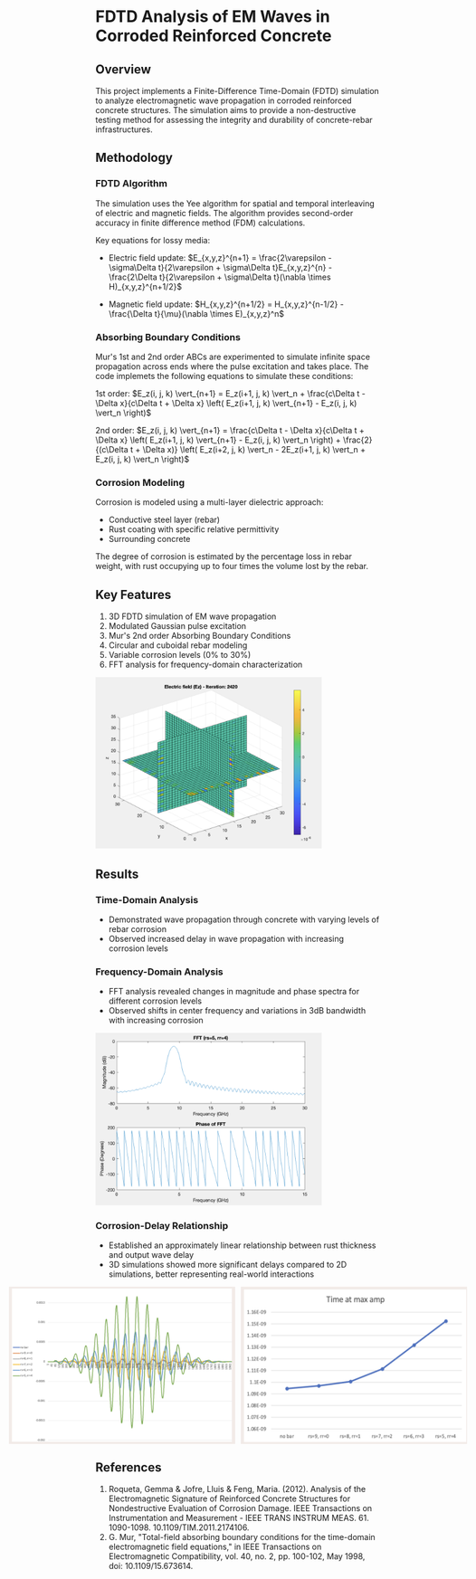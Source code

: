 # FDTD Analysis of EM Waves in Corroded Reinforced Concrete

## Overview

This project implements a Finite-Difference Time-Domain (FDTD) simulation to analyze electromagnetic wave propagation in corroded reinforced concrete structures. The simulation aims to provide a non-destructive testing method for assessing the integrity and durability of concrete-rebar infrastructures.

## Methodology

### FDTD Algorithm

The simulation uses the Yee algorithm for spatial and temporal interleaving of electric and magnetic fields. The algorithm provides second-order accuracy in finite difference method (FDM) calculations.

Key equations for lossy media:

- Electric field update:
  $E_{x,y,z}^{n+1} = \frac{2\varepsilon - \sigma\Delta t}{2\varepsilon + \sigma\Delta t}E_{x,y,z}^{n} - \frac{2\Delta t}{2\varepsilon + \sigma\Delta t}(\nabla \times H)_{x,y,z}^{n+1/2}$

- Magnetic field update:
  $H_{x,y,z}^{n+1/2} = H_{x,y,z}^{n-1/2} - \frac{\Delta t}{\mu}(\nabla \times E)_{x,y,z}^n$

### Absorbing Boundary Conditions

Mur's 1st and 2nd order ABCs are experimented to simulate infinite space propagation across ends where the pulse excitation and takes place. The code implemets the following equations to simulate these conditions:

1st order: $E_z(i, j, k) \vert_{n+1} = E_z(i+1, j, k) \vert_n + \frac{c\Delta t - \Delta x}{c\Delta t + \Delta x} \left( E_z(i+1, j, k) \vert_{n+1} - E_z(i, j, k) \vert_n \right)$

2nd order: $E_z(i, j, k) \vert_{n+1} = \frac{c\Delta t - \Delta x}{c\Delta t + \Delta x} \left( E_z(i+1, j, k) \vert_{n+1} - E_z(i, j, k) \vert_n \right) + \frac{2}{(c\Delta t + \Delta x)} \left( E_z(i+2, j, k) \vert_n - 2E_z(i+1, j, k) \vert_n + E_z(i, j, k) \vert_n \right)$

### Corrosion Modeling

Corrosion is modeled using a multi-layer dielectric approach:
- Conductive steel layer (rebar)
- Rust coating with specific relative permittivity
- Surrounding concrete

The degree of corrosion is estimated by the percentage loss in rebar weight, with rust occupying up to four times the volume lost by the rebar.

## Key Features

1. 3D FDTD simulation of EM wave propagation
2. Modulated Gaussian pulse excitation
3. Mur's 2nd order Absorbing Boundary Conditions
4. Circular and cuboidal rebar modeling
5. Variable corrosion levels (0% to 30%)
6. FFT analysis for frequency-domain characterization

<img src="images/3d_simulation_results.png" width="400" alt="3D Simulation Results">

## Results

### Time-Domain Analysis

- Demonstrated wave propagation through concrete with varying levels of rebar corrosion
- Observed increased delay in wave propagation with increasing corrosion levels

### Frequency-Domain Analysis

- FFT analysis revealed changes in magnitude and phase spectra for different corrosion levels
- Observed shifts in center frequency and variations in 3dB bandwidth with increasing corrosion

<img src="images/30_percent_corrosion_fft.png" width="400" alt="30% Corrosion FFT Analysis">

### Corrosion-Delay Relationship

- Established an approximately linear relationship between rust thickness and output wave delay
- 3D simulations showed more significant delays compared to 2D simulations, better representing real-world interactions

<div style="display: flex; justify-content: center;">
  <img src="images/delay_vs_rust_thickness.png" width="400" alt="Delay vs Rust Thickness" style="margin-right: 10px;">
  <img src="images/delay_vs_corrosion_percentage.png" width="400" alt="Delay vs Corrosion Percentage">
</div>

## References

1. Roqueta, Gemma & Jofre, Lluis & Feng, Maria. (2012). Analysis of the Electromagnetic Signature of Reinforced Concrete Structures for Nondestructive Evaluation of Corrosion Damage. IEEE Transactions on Instrumentation and Measurement - IEEE TRANS INSTRUM MEAS. 61. 1090-1098. 10.1109/TIM.2011.2174106.
2. G. Mur, "Total-field absorbing boundary conditions for the time-domain electromagnetic field equations," in IEEE Transactions on Electromagnetic Compatibility, vol. 40, no. 2, pp. 100-102, May 1998, doi: 10.1109/15.673614.

